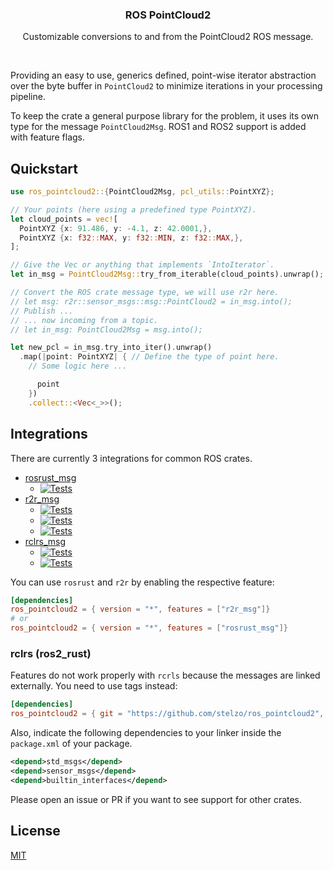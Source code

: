 <p align="center">
  <h3 align="center">ROS PointCloud2</h3>
  <p align="center">Customizable conversions to and from the PointCloud2 ROS message.</p>
  <p align="center"><a href="https://crates.io/crates/ros_pointcloud2"><img src="https://img.shields.io/crates/v/ros_pointcloud2.svg" alt=""></a> <a href="https://github.com/stelzo/ros_pointcloud2/tree/main/tests"><img src="https://github.com/stelzo/ros_pointcloud2/actions/workflows/tests.yml/badge.svg" alt=""></a>
  </p>
</p>

Providing an easy to use, generics defined, point-wise iterator abstraction over the byte buffer in `PointCloud2` to minimize iterations in your processing pipeline.

To keep the crate a general purpose library for the problem, it uses its own type for the message `PointCloud2Msg`. ROS1 and ROS2 support is added with feature flags.

## Quickstart
```rust
use ros_pointcloud2::{PointCloud2Msg, pcl_utils::PointXYZ};

// Your points (here using a predefined type PointXYZ).
let cloud_points = vec![
  PointXYZ {x: 91.486, y: -4.1, z: 42.0001,},
  PointXYZ {x: f32::MAX, y: f32::MIN, z: f32::MAX,},
];

// Give the Vec or anything that implements `IntoIterator`.
let in_msg = PointCloud2Msg::try_from_iterable(cloud_points).unwrap();

// Convert the ROS crate message type, we will use r2r here.
// let msg: r2r::sensor_msgs::msg::PointCloud2 = in_msg.into();
// Publish ...
// ... now incoming from a topic.
// let in_msg: PointCloud2Msg = msg.into();

let new_pcl = in_msg.try_into_iter().unwrap()
  .map(|point: PointXYZ| { // Define the type of point here.
    // Some logic here ...

      point
    })
    .collect::<Vec<_>>();
```

## Integrations

There are currently 3 integrations for common ROS crates.
- [rosrust_msg](https://github.com/adnanademovic/rosrust)
  - [![Tests](https://github.com/stelzo/ros_pointcloud2/actions/workflows/rosrust_noetic.yml/badge.svg)](https://github.com/stelzo/ros_pointcloud2/actions/workflows/rosrust_noetic.yml)
- [r2r_msg](https://github.com/sequenceplanner/r2r)
  - [![Tests](https://github.com/stelzo/ros_pointcloud2/actions/workflows/r2r_galactic.yml/badge.svg)](https://github.com/stelzo/ros_pointcloud2/actions/workflows/r2r_galactic.yml)
  - [![Tests](https://github.com/stelzo/ros_pointcloud2/actions/workflows/r2r_humble.yml/badge.svg)](https://github.com/stelzo/ros_pointcloud2/actions/workflows/r2r_humble.yml)
  - [![Tests](https://github.com/stelzo/ros_pointcloud2/actions/workflows/r2r_iron.yml/badge.svg)](https://github.com/stelzo/ros_pointcloud2/actions/workflows/r2r_iron.yml)
- [rclrs_msg](https://github.com/ros2-rust/ros2_rust)
  - [![Tests](https://github.com/stelzo/ros_pointcloud2/actions/workflows/rclrs_humble.yml/badge.svg)](https://github.com/stelzo/ros_pointcloud2/actions/workflows/rclrs_humble.yml)
  - [![Tests](https://github.com/stelzo/ros_pointcloud2/actions/workflows/rclrs_iron.yml/badge.svg)](https://github.com/stelzo/ros_pointcloud2/actions/workflows/rclrs_iron.yml)

You can use `rosrust` and `r2r` by enabling the respective feature:
```toml
[dependencies]
ros_pointcloud2 = { version = "*", features = ["r2r_msg"]}
# or
ros_pointcloud2 = { version = "*", features = ["rosrust_msg"]}
```

### rclrs (ros2_rust)
Features do not work properly with `rcrls` because the messages are linked externally. You need to use tags instead:
```toml
[dependencies]
ros_pointcloud2 = { git = "https://github.com/stelzo/ros_pointcloud2", tag = "v0.4.0_rclrs" }
```
Also, indicate the following dependencies to your linker inside the `package.xml` of your package.
```xml
<depend>std_msgs</depend>
<depend>sensor_msgs</depend>
<depend>builtin_interfaces</depend>
```

Please open an issue or PR if you want to see support for other crates.

## License
[MIT](https://choosealicense.com/licenses/mit/)
